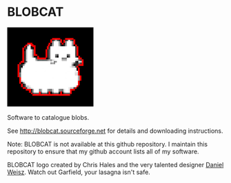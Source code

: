 BLOBCAT
=======

![logo](./blobcat.jpg)

Software to catalogue blobs.

See http://blobcat.sourceforge.net for details and downloading instructions.

Note: BLOBCAT is not available at this github repository. I maintain this repository to ensure that my github account lists all of my software.

BLOBCAT logo created by Chris Hales and the very talented designer [Daniel Weisz](https://www.linkedin.com/pub/daniel-weisz/1a/436/a3b). Watch out Garfield, your lasagna isn't safe.
